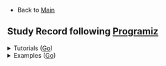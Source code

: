 * Back to [Main](https://github.com/JoonHyeok-hozy-Kim/program_languages#readme)

## Study Record following [Programiz](https://www.programiz.com/javascript/examples)

<details>

<summary> Tutorials (<a href="https://www.programiz.com/javascript">Go</a>) </summary>

|Content|Trial|Keywords|
|:------|:---:|:---|
|[Getting Started With JavaScript](https://www.programiz.com/javascript/get-started) | N/A |*Web Browser*; *Node.js*; *Web Page(html)*|
|[JavaScript Variables and Constants](https://www.programiz.com/javascript/variables-constants) | [Practice](https://github.com/JoonHyeok-hozy-Kim/program_languages/blob/main/JavaScript/programiz/tutorials/02.js) |var; let; const;|
|[console.log()](https://www.programiz.com/javascript/console) | [Practice](https://github.com/JoonHyeok-hozy-Kim/program_languages/blob/main/JavaScript/programiz/tutorials/03.js) |console.log();|
|[Data Types](https://www.programiz.com/javascript/data-types) | [Practice](https://github.com/JoonHyeok-hozy-Kim/program_languages/blob/main/JavaScript/programiz/tutorials/04.js) |*number*; *string*; *BigInt*; NaN; null; Symbol; *Object*; typeof();|
|[Operators](https://www.programiz.com/javascript/operators) | [Practice](https://github.com/JoonHyeok-hozy-Kim/program_languages/blob/main/JavaScript/programiz/tutorials/05.js) | === |
|[Comments](https://www.programiz.com/javascript/comments) | [Practice](https://github.com/JoonHyeok-hozy-Kim/program_languages/blob/main/JavaScript/programiz/tutorials/06.js) | // *Single Line*; /* *Multi Lines* */; |
|[Type Conversions](https://www.programiz.com/javascript/type-conversion) | [Practice](https://github.com/JoonHyeok-hozy-Kim/program_languages/blob/main/JavaScript/programiz/tutorials/07.js) | Number(); parseInt(); parseFloat(); Math.floor(); String(); Boolean(); |
|[Comparison and Logical Operators](https://www.programiz.com/javascript/comparison-logical) | [Practice](https://github.com/JoonHyeok-hozy-Kim/program_languages/blob/main/JavaScript/programiz/tutorials/08.js) ||
|[if...else Statement](https://www.programiz.com/javascript/if-else) | [Practice](https://github.com/JoonHyeok-hozy-Kim/program_languages/blob/main/JavaScript/programiz/tutorials/09.js) ||
|[for loop](https://www.programiz.com/javascript/for-loop) | [Practice](https://github.com/JoonHyeok-hozy-Kim/program_languages/blob/main/JavaScript/programiz/tutorials/10.js) ||
|[while and do...while Loop](https://www.programiz.com/javascript/while-loop) | [Practice](https://github.com/JoonHyeok-hozy-Kim/program_languages/blob/main/JavaScript/programiz/tutorials/11.js) ||
|[break Statement](https://www.programiz.com/javascript/break-statement) | [Practice](https://github.com/JoonHyeok-hozy-Kim/program_languages/blob/main/JavaScript/programiz/tutorials/12.js) ||
|[continue Statement](https://www.programiz.com/javascript/continue-statement) | [Practice](https://github.com/JoonHyeok-hozy-Kim/program_languages/blob/main/JavaScript/programiz/tutorials/13.js) | isNaN(); |
|[switch Statement](https://www.programiz.com/javascript/switch-statement) | [Practice](https://github.com/JoonHyeok-hozy-Kim/program_languages/blob/main/JavaScript/programiz/tutorials/14.js) ||
|[Function and Function Expressions](https://www.programiz.com/javascript/function) | [Practice](https://github.com/JoonHyeok-hozy-Kim/program_languages/blob/main/JavaScript/programiz/tutorials/15.js) | function; *Function Expression*; |
|[Variable Scope](https://www.programiz.com/javascript/variable-scope) | [Practice](https://github.com/JoonHyeok-hozy-Kim/program_languages/blob/main/JavaScript/programiz/tutorials/16.js) | *global scope*; *local scope*;  var(*function scoped*); let(*block scoped*);|
|[Hoisting](https://www.programiz.com/javascript/hoisting) | [Practice](https://github.com/JoonHyeok-hozy-Kim/program_languages/blob/main/JavaScript/programiz/tutorials/17.js) |*hoisting*; var; *function hoisting*;|
|[Recursion](https://www.programiz.com/javascript/recursion) | [Practice](https://github.com/JoonHyeok-hozy-Kim/program_languages/blob/main/JavaScript/programiz/tutorials/18.js) ||
|[Objects](https://www.programiz.com/javascript/object) | [Practice](https://github.com/JoonHyeok-hozy-Kim/program_languages/blob/main/JavaScript/programiz/tutorials/19.js) | *Nested Objects*; *Object Methods*; |
|[Methods and this Keyword](https://www.programiz.com/javascript/methods) | [Practice](https://github.com/JoonHyeok-hozy-Kim/program_languages/blob/main/JavaScript/programiz/tutorials/20.js) | this |
|[Constructor Function](https://www.programiz.com/javascript/constructor-function) | [Practice](https://github.com/JoonHyeok-hozy-Kim/program_languages/blob/main/JavaScript/programiz/tutorials/21.js) | *constructor function*; new; prototype; |
|[Getter and Setter](https://www.programiz.com/javascript/getter-setter) | [Practice](https://github.com/JoonHyeok-hozy-Kim/program_languages/blob/main/JavaScript/programiz/tutorials/22.js) | *data property*; *access property*; get; set; Object.defineProperty(); |
|[Prototype](https://www.programiz.com/javascript/prototype) | [Practice](https://github.com/JoonHyeok-hozy-Kim/program_languages/blob/main/JavaScript/programiz/tutorials/23.js) | *Prototype Chaining*; __proto__; |
|[Arrays](https://www.programiz.com/javascript/array) | [Practice](https://github.com/JoonHyeok-hozy-Kim/program_languages/blob/main/JavaScript/programiz/tutorials/24.js) | push(); unshift(); pop(); shift(); |
|[Multidimensional Array](https://www.programiz.com/javascript/multidimensional-array) | [Practice](https://github.com/JoonHyeok-hozy-Kim/program_languages/blob/main/JavaScript/programiz/tutorials/25.js) | forEach(); of; |
|[JavaScript String](https://www.programiz.com/javascript/string) | [Practice](https://github.com/JoonHyeok-hozy-Kim/program_languages/blob/main/JavaScript/programiz/tutorials/26.js) ||
|[for...in loop](https://www.programiz.com/javascript/for-in) | [Practice](https://github.com/JoonHyeok-hozy-Kim/program_languages/blob/main/JavaScript/programiz/tutorials/27.js) ||
|[Number](https://www.programiz.com/javascript/numbers) | [Practice](https://github.com/JoonHyeok-hozy-Kim/program_languages/blob/main/JavaScript/programiz/tutorials/28.js) | NaN; isNaN(); Infinity; BigInt; Precision Problems; |
|[Symbol](https://www.programiz.com/javascript/symbol) | [Practice](https://github.com/JoonHyeok-hozy-Kim/program_languages/blob/main/JavaScript/programiz/tutorials/29.js) | Symbol(); []; |
|[try...catch...finally Statement](https://www.programiz.com/javascript/try-catch-finally) | [Practice](https://github.com/JoonHyeok-hozy-Kim/program_languages/blob/main/JavaScript/programiz/tutorials/30.js) | try; catch; finally; |
|[throw Statement](https://www.programiz.com/javascript/throw) | [Practice](https://github.com/JoonHyeok-hozy-Kim/program_languages/blob/main/JavaScript/programiz/tutorials/31.js) | throw; |
|[Modules](https://www.programiz.com/javascript/modules) | [Practice](https://github.com/JoonHyeok-hozy-Kim/program_languages/blob/main/JavaScript/programiz/tutorials/32.js) | export; import ... from; default; |
|[JavaScript ES6](https://www.programiz.com/javascript/ES6) | [Practice](https://github.com/JoonHyeok-hozy-Kim/program_languages/blob/main/JavaScript/programiz/tutorials/33.js) | let; const; ...*(Rest Prameter)*; |
|[Arrow Function (ES6)](https://www.programiz.com/javascript/arrow-function) | [Practice](https://github.com/JoonHyeok-hozy-Kim/program_languages/blob/main/JavaScript/programiz/tutorials/34.js) | =>; this *with arrow function*; argument *(arguments binding)*; *spread syntax*; |
|[Default Parameters (ES6)](https://www.programiz.com/javascript/default-parameters) | [Practice](https://github.com/JoonHyeok-hozy-Kim/program_languages/blob/main/JavaScript/programiz/tutorials/35.js) ||

|[]() | [Practice](https://github.com/JoonHyeok-hozy-Kim/program_languages/blob/main/JavaScript/programiz/tutorials/00.js) ||

</details>




<details>

<summary> Examples (<a href="https://www.programiz.com/javascript/examples">Go</a>) </summary>

|No.|Content|Trial|Keywords|
|:-:|:------|:---:|:---|
|1  |[Print Hello World](https://www.programiz.com/javascript/examples/hello-world) | [Practice](https://github.com/JoonHyeok-hozy-Kim/program_languages/blob/main/JavaScript/programiz/examples/001.js) |console.log(); alert(); document.write();|
|2  |[Add Two Numbers](https://www.programiz.com/javascript/examples/add-number) | [Practice](https://github.com/JoonHyeok-hozy-Kim/program_languages/blob/main/JavaScript/programiz/examples/002.js) |parseInt(); prompt(); \`${var}\` (template literal);|
|3  |[Find the Square Root](https://www.programiz.com/javascript/examples/square-root) | [Practice](https://github.com/JoonHyeok-hozy-Kim/program_languages/blob/main/JavaScript/programiz/examples/003.js) |Math.sqrt()|
|4  |[Calculate the Area of a Triangle](https://www.programiz.com/javascript/examples/area-triangle) | [Practice](https://github.com/JoonHyeok-hozy-Kim/program_languages/blob/main/JavaScript/programiz/examples/004.js) ||
|5  |[Swap Two Variables](https://www.programiz.com/javascript/examples/swap-variables) | [Practice](https://github.com/JoonHyeok-hozy-Kim/program_languages/blob/main/JavaScript/programiz/examples/005.js) |parseInt(); *Destructuring assignment*;|
|6  |[Convert Kilometers to Miles](https://www.programiz.com/javascript/examples/km-mile) | [Practice](https://github.com/JoonHyeok-hozy-Kim/program_languages/blob/main/JavaScript/programiz/examples/006.js) ||
|7  |[Convert Celsius to Fahrenheit](https://www.programiz.com/javascript/examples/celsius-fahrenheit) | [Practice](https://github.com/JoonHyeok-hozy-Kim/program_languages/blob/main/JavaScript/programiz/examples/007.js) ||
|8  |[Work With Constants](https://www.programiz.com/javascript/examples/constants) | [Practice](https://github.com/JoonHyeok-hozy-Kim/program_languages/blob/main/JavaScript/programiz/examples/008.js) |*block-scoped(const)*;|
|9  |[Generate a Random Number]() | [Practice](https://github.com/JoonHyeok-hozy-Kim/program_languages/blob/main/JavaScript/programiz/examples/009.js) | Math.random(); |
|10  |[Check if a number is Positive, Negative, or Zero](https://www.programiz.com/javascript/examples/positive-negative-zero) | [Practice](https://github.com/JoonHyeok-hozy-Kim/program_languages/blob/main/JavaScript/programiz/examples/010.js) ||
|11  |[Check if a Number is Odd or Even](https://www.programiz.com/javascript/examples/even-odd) | [Practice](https://github.com/JoonHyeok-hozy-Kim/program_languages/blob/main/JavaScript/programiz/examples/011.js) ||
|12  |[Find the Largest Among Three Numbers](https://www.programiz.com/javascript/examples/largest-number-three) | [Practice](https://github.com/JoonHyeok-hozy-Kim/program_languages/blob/main/JavaScript/programiz/examples/012.js) |Math.max();|
|13  |[Check Prime Number](https://www.programiz.com/javascript/examples/prime-number) | [Practice](https://github.com/JoonHyeok-hozy-Kim/program_languages/blob/main/JavaScript/programiz/examples/013.js) ||
|14  |[Print All Prime Numbers in an Interval](https://www.programiz.com/javascript/examples/prime-number-intervals) | [Practice](https://github.com/JoonHyeok-hozy-Kim/program_languages/blob/main/JavaScript/programiz/examples/014.js) ||
|15  |[Find the Factorial of a Number](https://www.programiz.com/javascript/examples/factorial) | [Practice](https://github.com/JoonHyeok-hozy-Kim/program_languages/blob/main/JavaScript/programiz/examples/015.js) ||
|16  |[Display the Multiplication Table](https://www.programiz.com/javascript/examples/multiplication-table) | [Practice](https://github.com/JoonHyeok-hozy-Kim/program_languages/blob/main/JavaScript/programiz/examples/016.js) ||
|17  |[Print the Fibonacci Sequence](https://www.programiz.com/javascript/examples/fibonacci-series) | [Practice](https://github.com/JoonHyeok-hozy-Kim/program_languages/blob/main/JavaScript/programiz/examples/017.js) ||
|18  |[Check Armstrong Number](https://www.programiz.com/javascript/examples/armstrong-number) | [Practice](https://github.com/JoonHyeok-hozy-Kim/program_languages/blob/main/JavaScript/programiz/examples/018.js) ||
|19  |[Find Armstrong Number in an Interval](https://www.programiz.com/javascript/examples/armstrong-number-interval) | [Practice](https://github.com/JoonHyeok-hozy-Kim/program_languages/blob/main/JavaScript/programiz/examples/019.js) | n.toString(); |
|20  |[Make a Simple Calculator](https://www.programiz.com/javascript/examples/simple-calculator) | [Practice](https://github.com/JoonHyeok-hozy-Kim/program_languages/blob/main/JavaScript/programiz/examples/020.js) ||
|21  |[Find the Sum of Natural Numbers](https://www.programiz.com/javascript/examples/sum-natural-number) | [Practice](https://github.com/JoonHyeok-hozy-Kim/program_languages/blob/main/JavaScript/programiz/examples/021.js) ||
|22  |[Check if the Numbers Have Same Last Digit](https://www.programiz.com/javascript/examples/last-digit) | [Practice](https://github.com/JoonHyeok-hozy-Kim/program_languages/blob/main/JavaScript/programiz/examples/022.js) ||
|23  |[Find HCF or GCD](https://www.programiz.com/javascript/examples/hcf) | [Practice](https://github.com/JoonHyeok-hozy-Kim/program_languages/blob/main/JavaScript/programiz/examples/023.js) ||
|24  |[Find LCM](https://www.programiz.com/javascript/examples/lcm) | [Practice](https://github.com/JoonHyeok-hozy-Kim/program_languages/blob/main/JavaScript/programiz/examples/024.js) ||
|25  |[Find the Factors of a Number](https://www.programiz.com/javascript/examples/factors-number) | [Practice](https://github.com/JoonHyeok-hozy-Kim/program_languages/blob/main/JavaScript/programiz/examples/025.js) ||
|26  |[Find Sum of Natural Numbers Using Recursion](https://www.programiz.com/javascript/examples/number-sum-recursion) | [Practice](https://github.com/JoonHyeok-hozy-Kim/program_languages/blob/main/JavaScript/programiz/examples/026.js) ||
|27  |[Guess a Random Number](https://www.programiz.com/javascript/examples/guess-number) | [Practice](https://github.com/JoonHyeok-hozy-Kim/program_languages/blob/main/JavaScript/programiz/examples/027.js) ||
|28  |[Shuffle Deck of Cards](https://www.programiz.com/javascript/examples/shuffle-card) | [Practice](https://github.com/JoonHyeok-hozy-Kim/program_languages/blob/main/JavaScript/programiz/examples/028.js) ||
|29  |[Display Fibonacci Sequence Using Recursion](https://www.programiz.com/javascript/examples/fibonacci-recursion) | [Practice](https://github.com/JoonHyeok-hozy-Kim/program_languages/blob/main/JavaScript/programiz/examples/029.js) ||
|30  |[Find Factorial of Number Using Recursion](https://www.programiz.com/javascript/examples/factorial-recursion) | [Practice](https://github.com/JoonHyeok-hozy-Kim/program_languages/blob/main/JavaScript/programiz/examples/030.js) ||
|31  |[Convert Decimal to Binary](https://www.programiz.com/javascript/examples/decimal-binary) | [Practice](https://github.com/JoonHyeok-hozy-Kim/program_languages/blob/main/JavaScript/programiz/examples/031.js) ||
|32  |[Find ASCII Value of Character](https://www.programiz.com/javascript/examples/ascii-value-character) | [Practice](https://github.com/JoonHyeok-hozy-Kim/program_languages/blob/main/JavaScript/programiz/examples/032.js) | charCodeAt(); codePointAt(); |
|33  |[Check Whether a String is Palindrome or Not](https://www.programiz.com/javascript/examples/palindrome) | [Practice](https://github.com/JoonHyeok-hozy-Kim/program_languages/blob/main/JavaScript/programiz/examples/033.js) ||
|34  |[Sort Words in Alphabetical Order](https://www.programiz.com/javascript/examples/alphabetical-order) | [Practice](https://github.com/JoonHyeok-hozy-Kim/program_languages/blob/main/JavaScript/programiz/examples/034.js) ||
|35  |[Replace Characters of a String](https://www.programiz.com/javascript/examples/replace-character) | [Practice](https://github.com/JoonHyeok-hozy-Kim/program_languages/blob/main/JavaScript/programiz/examples/035.js) | *regular expression* /g; |
|36  |[Reverse a String](https://www.programiz.com/javascript/examples/reverse-string) | [Practice](https://github.com/JoonHyeok-hozy-Kim/program_languages/blob/main/JavaScript/programiz/examples/036.js) ||

|  |[]() | [Practice](https://github.com/JoonHyeok-hozy-Kim/program_languages/blob/main/JavaScript/programiz/examples/000.js) ||

</details>